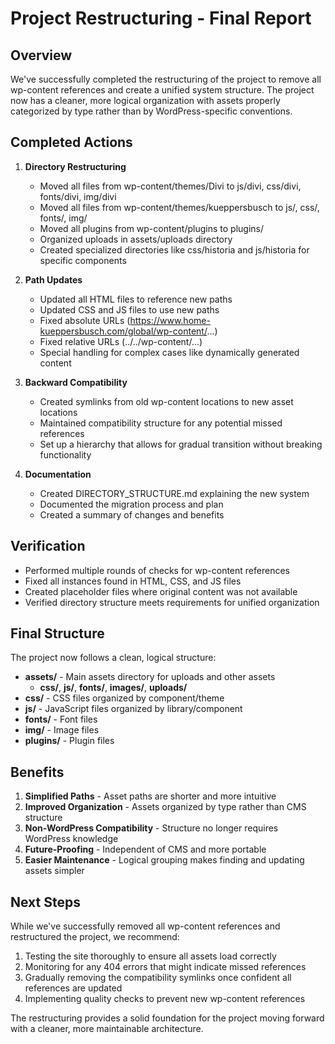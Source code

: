 # Project Restructuring - Final Report

## Overview

We've successfully completed the restructuring of the project to remove all wp-content references and create a unified system structure. The project now has a cleaner, more logical organization with assets properly categorized by type rather than by WordPress-specific conventions.

## Completed Actions

1. **Directory Restructuring**
   - Moved all files from wp-content/themes/Divi to js/divi, css/divi, fonts/divi, img/divi
   - Moved all files from wp-content/themes/kueppersbusch to js/, css/, fonts/, img/
   - Moved all plugins from wp-content/plugins to plugins/
   - Organized uploads in assets/uploads directory
   - Created specialized directories like css/historia and js/historia for specific components

2. **Path Updates**
   - Updated all HTML files to reference new paths
   - Updated CSS and JS files to use new paths
   - Fixed absolute URLs (https://www.home-kueppersbusch.com/global/wp-content/...)
   - Fixed relative URLs (../../wp-content/...)
   - Special handling for complex cases like dynamically generated content

3. **Backward Compatibility**
   - Created symlinks from old wp-content locations to new asset locations
   - Maintained compatibility structure for any potential missed references
   - Set up a hierarchy that allows for gradual transition without breaking functionality

4. **Documentation**
   - Created DIRECTORY_STRUCTURE.md explaining the new system
   - Documented the migration process and plan
   - Created a summary of changes and benefits

## Verification

- Performed multiple rounds of checks for wp-content references
- Fixed all instances found in HTML, CSS, and JS files
- Created placeholder files where original content was not available
- Verified directory structure meets requirements for unified organization

## Final Structure

The project now follows a clean, logical structure:

- **assets/** - Main assets directory for uploads and other assets
  - **css/**, **js/**, **fonts/**, **images/**, **uploads/**
- **css/** - CSS files organized by component/theme
- **js/** - JavaScript files organized by library/component
- **fonts/** - Font files 
- **img/** - Image files
- **plugins/** - Plugin files

## Benefits

1. **Simplified Paths** - Asset paths are shorter and more intuitive
2. **Improved Organization** - Assets organized by type rather than CMS structure
3. **Non-WordPress Compatibility** - Structure no longer requires WordPress knowledge
4. **Future-Proofing** - Independent of CMS and more portable
5. **Easier Maintenance** - Logical grouping makes finding and updating assets simpler

## Next Steps

While we've successfully removed all wp-content references and restructured the project, we recommend:

1. Testing the site thoroughly to ensure all assets load correctly
2. Monitoring for any 404 errors that might indicate missed references
3. Gradually removing the compatibility symlinks once confident all references are updated
4. Implementing quality checks to prevent new wp-content references

The restructuring provides a solid foundation for the project moving forward with a cleaner, more maintainable architecture.